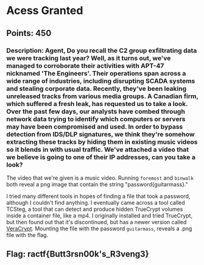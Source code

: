# **Acess Granted**
## Points: 450
### **Description:** Agent, Do you recall the C2 group exfiltrating data we were tracking last year? Well, as it turns out, we've managed to corroborate their activities with APT-47 nicknamed 'The Engineers'. Their operations span across a wide range of industries, including disrupting SCADA systems and stealing corporate data. Recently, they've been leaking unreleased tracks from various media groups. A Canadian firm, which suffered a fresh leak, has requested us to take a look. Over the past few days, our analysts have combed through network data trying to identify which computers or servers may have been compromised and used. In order to bypass detection from IDS/DLP signatures, we think they're somehow extracting these tracks by hiding them in existing music videos so it blends in with usual traffic. We've attached a video that we believe is going to one of their IP addresses, can you take a look?

The video that we're given is a music video. Running `foremost` and `binwalk` both reveal a png image that contain the string "password{guitarmass}." 

I tried many different tools in hopes of finding a file that took a password, although I couldn't find anything. I eventually came across a tool called TCSteg, a tool that can detect and produce hidden TrueCrypt volumes inside a container file, like a mp4.
I originally installed and tried TrueCrypt, but then found out that it's discontinued, but has a newer version called [VeraCrypt](https://archive.codeplex.com/?p=veracrypt). Mounting the file with the password `guitarmass`, reveals a .png file with the flag.

## **Flag:** ractf{Butt3rsn00k's_R3veng3}
